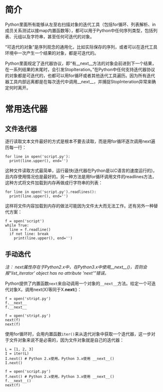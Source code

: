 # 简介

Python里面所有能够从左至右扫描对象的迭代工具（包括for循环、列表解析、in成员关系测试以接map内置函数等），都可以用于Python中任何序列类型，包括列表、元组以及字符串，甚至任何可迭代的对象。

“可迭代的对象”是序列观念的通用化，比如实际保存的序列，或者可以在迭代工具环境中一次产生一个结果的对象，都是可迭代的。

Python里面规定了迭代器协议，即“有__next__方法的对象会前进到下一个结果，在一系列结果的末尾时，会引发StopIteration。”在Python中任何支持迭代器协议的对象都是可迭代的，也都可以用for循环或者其他迭代工具遍历。因为所有迭代器工具内部远离都是在每次迭代中调用__next__，并捕捉StopInteration异常来确定何时离开。

# 常用迭代器

## 文件迭代器

逐行读取文本文件最好的方式是根本不要去读取，而是用for循环逐次调用next遍历每一行：

```
for line in open('script.py'):
  print(line.upper(), end='')
```

这种文件读取方式最简单，运行最快(迭代器在Python是以C语言的速度运行的)，且内存使用情况也是最好的。另一种方法是用for循环调用文件的readlines方法，这种方式将文件加载到内存再做成行字符串的列表：

```
for line in open('script.py').readlines():
  print(line.upper(), end='')  
```

这样将文件内容加载到内存的做法可能因为文件太大而无法工作。还有另外一种替代方案：

```
f = open('script')
while True:
  line = f.readline()
  if not line: break
    print(line.upper(), end='')
```

## 手动迭代

*注： next属性存在于Python2.x中，在Python3.x中使用__next__()，否则会报“list_iterator' object has no attribute 'next'”错误。*

Python提供了内置函数`next`来自动调用一个对象的`__next__`方法。给定一个可迭代对象X，调用next(X)等同于X.__next__()：

```
f = open('stript.py')
f.__next__
f.__next__

f = open('stript.py')
next(f)
next(f)
```

使用for循环时，会用内置函数`iter()`来从迭代对象中获取一个迭代器，这一步对于文件对象来说不是必需的，因为文件对象就是自己的迭代器：

```
L = [1, 2, 3]
I = iter(L)
I.next() # Python 2.x使用，Python 3.x使用 __next__()
I.next()

f = open('script.py')
f.next() # Python 2.x使用，Python 3.x使用 __next__()
f.__next__()
next(f)
```

